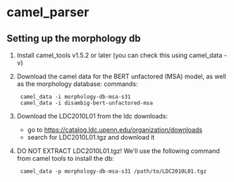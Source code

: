 # camel_parser

## Setting up the morphology db

1. Install camel_tools v1.5.2 or later (you can check this using camel_data -v)

2. Download the camel data for the BERT unfactored (MSA) model, as well as the morphology database:
    commands:

        camel_data -i morphology-db-msa-s31 
        camel_data -i disambig-bert-unfactored-msa

3. Download the LDC2010L01 from the ldc downloads:
    - go to https://catalog.ldc.upenn.edu/organization/downloads
    - search for LDC2010L01.tgz and download it

4. DO NOT EXTRACT LDC2010L01.tgz! We'll use the following command from camel tools to install the db:

        camel_data -p morphology-db-msa-s31 /path/to/LDC2010L01.tgz
